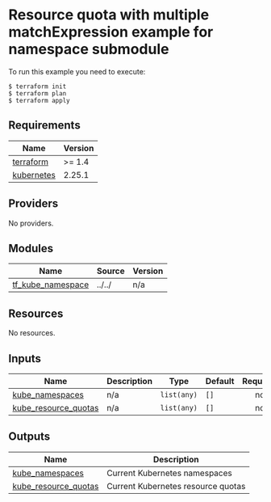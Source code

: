 # Resource quota with multiple matchExpression example for namespace submodule

To run this example you need to execute:

```
$ terraform init
$ terraform plan
$ terraform apply
```

## Requirements

| Name | Version |
|------|---------|
| <a name="requirement_terraform"></a> [terraform](#requirement\_terraform) | >= 1.4 |
| <a name="requirement_kubernetes"></a> [kubernetes](#requirement\_kubernetes) | 2.25.1 |

## Providers

No providers.

## Modules

| Name | Source | Version |
|------|--------|---------|
| <a name="module_tf_kube_namespace"></a> [tf\_kube\_namespace](#module\_tf\_kube\_namespace) | ../../ | n/a |

## Resources

No resources.

## Inputs

| Name | Description | Type | Default | Required |
|------|-------------|------|---------|:--------:|
| <a name="input_kube_namespaces"></a> [kube\_namespaces](#input\_kube\_namespaces) | n/a | `list(any)` | `[]` | no |
| <a name="input_kube_resource_quotas"></a> [kube\_resource\_quotas](#input\_kube\_resource\_quotas) | n/a | `list(any)` | `[]` | no |

## Outputs

| Name | Description |
|------|-------------|
| <a name="output_kube_namespaces"></a> [kube\_namespaces](#output\_kube\_namespaces) | Current Kubernetes namespaces |
| <a name="output_kube_resource_quotas"></a> [kube\_resource\_quotas](#output\_kube\_resource\_quotas) | Current Kubernetes resource quotas |
<!-- END_TF_DOCS -->
